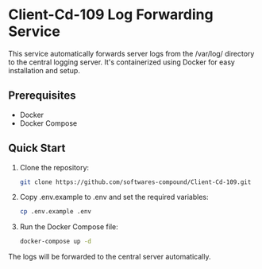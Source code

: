 # Client-Cd-109 Log Forwarding Service

This service automatically forwards server logs from the /var/log/ directory to the central logging server. It's containerized using Docker for easy installation and setup.

## Prerequisites
- Docker
- Docker Compose

## Quick Start

1. Clone the repository:
   ```bash
   git clone https://github.com/softwares-compound/Client-Cd-109.git
   ```

2. Copy .env.example to .env and set the required variables:
   ```bash
   cp .env.example .env
   ```

3. Run the Docker Compose file:
   ```bash
   docker-compose up -d
   ```

The logs will be forwarded to the central server automatically.

